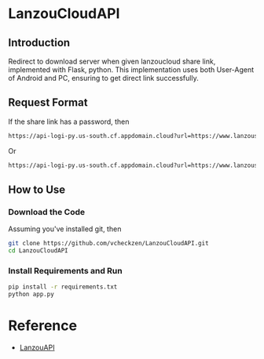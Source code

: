 # LanzouCloudAPI

## Introduction

Redirect to download server when given lanzoucloud share link, implemented with Flask, python. This implementation uses both User-Agent of Android and PC, ensuring to get direct link successfully.

## Request Format

If the share link has a password, then

```html
https://api-logi-py.us-south.cf.appdomain.cloud?url=https://www.lanzous.com/i3clqna&pwd=b2ur
```

Or

```html
https://api-logi-py.us-south.cf.appdomain.cloud?url=https://www.lanzous.com/i3qi3kf
```

## How to Use

### Download the Code

Assuming you've installed git, then

```bash
git clone https://github.com/vcheckzen/LanzouCloudAPI.git
cd LanzouCloudAPI
```

### Install Requirements and Run

```bash
pip install -r requirements.txt
python app.py
```

# Reference

- [LanzouAPI](https://github.com/MHanL/LanzouAPI)